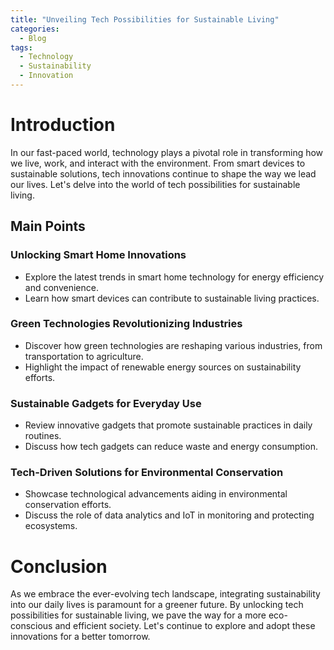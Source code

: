 ```yaml
---
title: "Unveiling Tech Possibilities for Sustainable Living"
categories:
  - Blog
tags:
  - Technology
  - Sustainability
  - Innovation
---
```


# Introduction
In our fast-paced world, technology plays a pivotal role in transforming how we live, work, and interact with the environment. From smart devices to sustainable solutions, tech innovations continue to shape the way we lead our lives. Let's delve into the world of tech possibilities for sustainable living.

## Main Points
### Unlocking Smart Home Innovations
- Explore the latest trends in smart home technology for energy efficiency and convenience.
- Learn how smart devices can contribute to sustainable living practices.

### Green Technologies Revolutionizing Industries
- Discover how green technologies are reshaping various industries, from transportation to agriculture.
- Highlight the impact of renewable energy sources on sustainability efforts.

### Sustainable Gadgets for Everyday Use
- Review innovative gadgets that promote sustainable practices in daily routines.
- Discuss how tech gadgets can reduce waste and energy consumption.

### Tech-Driven Solutions for Environmental Conservation
- Showcase technological advancements aiding in environmental conservation efforts.
- Discuss the role of data analytics and IoT in monitoring and protecting ecosystems.

# Conclusion
As we embrace the ever-evolving tech landscape, integrating sustainability into our daily lives is paramount for a greener future. By unlocking tech possibilities for sustainable living, we pave the way for a more eco-conscious and efficient society. Let's continue to explore and adopt these innovations for a better tomorrow.